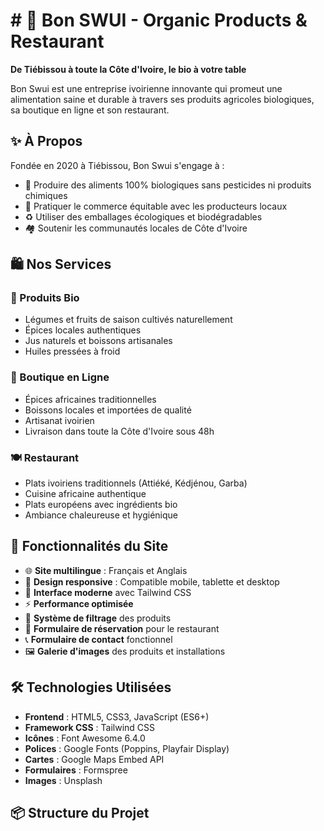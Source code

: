 # # 🌱 Bon SWUI - Organic Products & Restaurant

**De Tiébissou à toute la Côte d'Ivoire, le bio à votre table**

Bon Swui est une entreprise ivoirienne innovante qui promeut une alimentation saine et durable à travers ses produits agricoles biologiques, sa boutique en ligne et son restaurant.

## ✨ À Propos

Fondée en 2020 à Tiébissou, Bon Swui s'engage à :
- 🌿 Produire des aliments 100% biologiques sans pesticides ni produits chimiques
- 🤝 Pratiquer le commerce équitable avec les producteurs locaux
- ♻️ Utiliser des emballages écologiques et biodégradables
- 🏘️ Soutenir les communautés locales de Côte d'Ivoire

## 🛍️ Nos Services

### 🥦 Produits Bio
- Légumes et fruits de saison cultivés naturellement
- Épices locales authentiques
- Jus naturels et boissons artisanales
- Huiles pressées à froid

### 🏪 Boutique en Ligne
- Épices africaines traditionnelles
- Boissons locales et importées de qualité
- Artisanat ivoirien
- Livraison dans toute la Côte d'Ivoire sous 48h

### 🍽️ Restaurant
- Plats ivoiriens traditionnels (Attiéké, Kédjénou, Garba)
- Cuisine africaine authentique
- Plats européens avec ingrédients bio
- Ambiance chaleureuse et hygiénique

## 🚀 Fonctionnalités du Site

- 🌐 **Site multilingue** : Français et Anglais
- 📱 **Design responsive** : Compatible mobile, tablette et desktop
- 🎨 **Interface moderne** avec Tailwind CSS
- ⚡ **Performance optimisée**
- 🛒 **Système de filtrage** des produits
- 📧 **Formulaire de réservation** pour le restaurant
- 📞 **Formulaire de contact** fonctionnel
- 🖼️ **Galerie d'images** des produits et installations

## 🛠️ Technologies Utilisées

- **Frontend** : HTML5, CSS3, JavaScript (ES6+)
- **Framework CSS** : Tailwind CSS
- **Icônes** : Font Awesome 6.4.0
- **Polices** : Google Fonts (Poppins, Playfair Display)
- **Cartes** : Google Maps Embed API
- **Formulaires** : Formspree
- **Images** : Unsplash

## 📦 Structure du Projet
